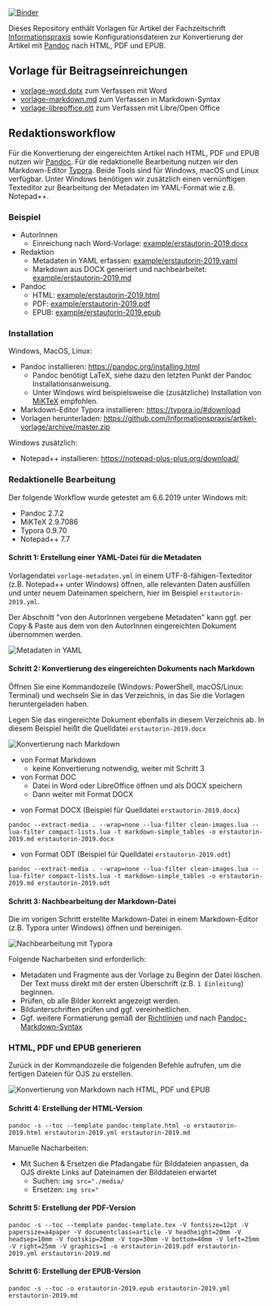 [![Binder](https://mybinder.org/badge_logo.svg)](https://mybinder.org/v2/gh/Informationspraxis/artikel-vorlage/master?filepath=README.md&urlpath=rstudio)

Dieses Repository enthält Vorlagen für Artikel der Fachzeitschrift [Informationspraxis](http://informationspraxis.de/) sowie Konfigurationsdateien zur Konvertierung der Artikel mit [Pandoc](https://pandoc.org) nach HTML, PDF und EPUB.

## Vorlage für Beitragseinreichungen

* [vorlage-word.dotx](vorlage-word.dotx) zum Verfassen mit Word
* [vorlage-markdown.md](vorlage-markdown.md) zum Verfassen in Markdown-Syntax
* [vorlage-libreoffice.ott](vorlage-libreoffice.ott) zum Verfassen mit Libre/Open Office

## Redaktionsworkflow

Für die Konvertierung der eingereichten Artikel nach HTML, PDF und EPUB nutzen wir [Pandoc](https://pandoc.org/). Für die redaktionelle Bearbeitung nutzen wir den Markdown-Editor [Typora](https://typora.io). Beide Tools sind für Windows, macOS und Linux verfügbar. Unter Windows benötigen wir zusätzlich einen vernünftigen Texteditor zur Bearbeitung der Metadaten im YAML-Format wie z.B. Notepad++.

### Beispiel

- AutorInnen
  - Einreichung nach Word-Vorlage: [example/erstautorin-2019.docx](example/erstautorin-2019.docx)
- Redaktion
  - Metadaten in YAML erfassen: [example/erstautorin-2019.yaml](example/erstautorin-2019.yaml)
  - Markdown aus DOCX generiert und nachbearbeitet: [example/erstautorin-2019.md](example/erstautorin-2019.md)
- Pandoc
  - HTML: [example/erstautorin-2019.html](example/erstautorin-2019.html)
  - PDF: [example/erstautorin-2019.pdf](example/erstautorin-2019.pdf)
  - EPUB: [example/erstautorin-2019.epub](example/erstautorin-2019.epub)

### Installation

Windows, MacOS, Linux:

* Pandoc installieren: https://pandoc.org/installing.html
  * Pandoc benötigt LaTeX, siehe dazu den letzten Punkt der Pandoc Installationsanweisung.
  * Unter Windows wird beispielsweise die (zusätzliche) Installation von [MiKTeX](https://miktex.org/howto/install-miktex) empfohlen.
* Markdown-Editor Typora installieren: https://typora.io/#download
* Vorlagen herunterladen: https://github.com/Informationspraxis/artikel-vorlage/archive/master.zip

Windows zusätzlich:

* Notepad++ installieren: https://notepad-plus-plus.org/download/

### Redaktionelle Bearbeitung

Der folgende Workflow wurde getestet am 6.6.2019 unter Windows mit:

* Pandoc 2.7.2
* MiKTeX 2.9.7086
* Typora 0.9.70
* Notepad++ 7.7

#### Schritt 1: Erstellung einer YAML-Datei für die Metadaten

Vorlagendatei `vorlage-metadaten.yml` in einem UTF-8-fähigen-Texteditor (z.B. Notepad++ unter Windows) öffnen, alle relevanten Daten ausfüllen und unter neuem Dateinamen speichern, hier im Beispiel  `erstautorin-2019.yml`.

Der Abschnitt "von den AutorInnen vergebene Metadaten" kann ggf. per Copy & Paste aus dem von den AutorInnen eingereichten Dokument übernommen werden.

![Metadaten in YAML](screenshots/metadaten.png)

#### Schritt 2: Konvertierung des eingereichten Dokuments nach Markdown

Öffnen Sie eine Kommandozeile (Windows: PowerShell, macOS/Linux: Terminal) und wechseln Sie in das Verzeichnis, in das Sie die Vorlagen heruntergeladen haben.

Legen Sie das eingereichte Dokument ebenfalls in diesem Verzeichnis ab. In diesem Beispiel heißt die Quelldatei `erstautorin-2019.docx`

![Konvertierung nach Markdown](screenshots/docx2md.png)

* von Format Markdown
  * keine Konvertierung notwendig, weiter mit Schritt 3
* von Format DOC
  * Datei in Word oder LibreOffice öffnen und als DOCX speichern
  * Dann weiter mit Format DOCX

- von Format DOCX (Beispiel für Quelldatei `erstautorin-2019.docx`)

```
pandoc --extract-media . --wrap=none --lua-filter clean-images.lua --lua-filter compact-lists.lua -t markdown-simple_tables -o erstautorin-2019.md erstautorin-2019.docx
```

- von Format ODT (Beispiel für Quelldatei `erstautorin-2019.odt`)

```
pandoc --extract-media . --wrap=none --lua-filter clean-images.lua --lua-filter compact-lists.lua -t markdown-simple_tables -o erstautorin-2019.md erstautorin-2019.odt
```

#### Schritt 3: Nachbearbeitung der Markdown-Datei

Die im vorigen Schritt erstellte Markdown-Datei in einem Markdown-Editor (z.B. Typora unter Windows) öffnen und bereinigen.

![Nachbearbeitung mit Typora](screenshots/typora.png)

Folgende Nacharbeiten sind erforderlich:

* Metadaten und Fragmente aus der Vorlage zu Beginn der Datei löschen. Der Text muss direkt mit der ersten Überschrift (z.B. `1 Einleitung`) beginnen.
* Prüfen, ob alle Bilder korrekt angezeigt werden.
* Bildunterschriften prüfen und ggf. vereinheitlichen.
* Ggf. weitere Formatierung gemäß der [Richtlinien](https://journals.ub.uni-heidelberg.de/index.php/ip/about/submissions) und nach [Pandoc-Markdown-Syntax](http://pandoc.org/MANUAL.html#pandocs-markdown)

### HTML, PDF und EPUB generieren

Zurück in der Kommandozeile die folgenden Befehle aufrufen, um die fertigen Dateien für OJS zu erstellen.

![Konvertierung von Markdown nach HTML, PDF und EPUB](screenshots/md2html-pdf-epub.png)

#### Schritt 4: Erstellung der HTML-Version

```
pandoc -s --toc --template pandoc-template.html -o erstautorin-2019.html erstautorin-2019.yml erstautorin-2019.md
```

Manuelle Nacharbeiten:

* Mit Suchen & Ersetzen die Pfadangabe für Bilddateien anpassen, da OJS direkte Links auf Dateinamen der Bilddateien erwartet
  * Suchen: `img src="./media/`
  * Ersetzen: `img src="`

#### Schritt 5: Erstellung der PDF-Version

```
pandoc -s --toc --template pandoc-template.tex -V fontsize=12pt -V papersize=a4paper -V documentclass=article -V headheight=20mm -V headsep=10mm -V footskip=20mm -V top=30mm -V bottom=40mm -V left=25mm -V right=25mm -V graphics=1 -o erstautorin-2019.pdf erstautorin-2019.yml erstautorin-2019.md
```

#### Schritt 6: Erstellung der EPUB-Version

```
pandoc -s --toc -o erstautorin-2019.epub erstautorin-2019.yml erstautorin-2019.md
```


